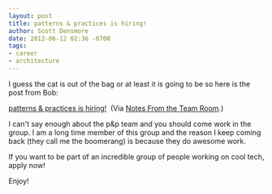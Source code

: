 ```yaml
---
layout: post
title: patterns & practices is hiring!
author: Scott Densmore
date: 2012-06-12 02:36 -0700
tags:
- career
- architecture
---
```


I guess the cat is out of the bag or at least it is going to be so here is the post from Bob:

[patterns & practices is hiring!](http://blogs.msdn.com/b/bobbrum/archive/2012/06/11/patterns-amp-practices-is-hiring.aspx)  (Via [Notes From the Team Room](http://blogs.msdn.com/b/bobbrum/).)

I can't say enough about the p&p team and you should come work in the group. I am a long time member of this group and the reason I keep coming back (they call me the boomerang) is because they do awesome work.

If you want to be part of an incredible group of people working on cool tech, apply now!

Enjoy!